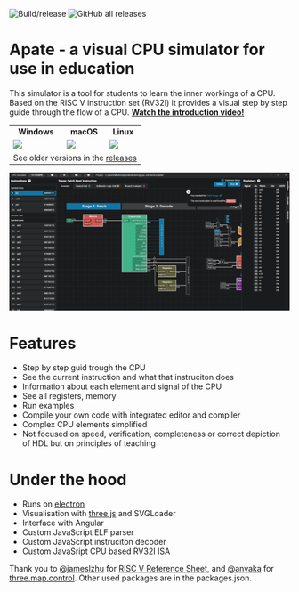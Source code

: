 ![Build/release](https://github.com/gafert/Apate/workflows/Build/release/badge.svg) ![GitHub all releases](https://img.shields.io/github/downloads/gafert/apate/total?color=blue)

# Apate - a visual CPU simulator for use in education

This simulator is a tool for students to learn the inner workings of a CPU. Based on the RISC V instruction set (RV32I)
it provides a visual step by step guide through the flow of a
CPU. __[Watch the introduction video!](https://onedrive.live.com/embed?cid=7DB401F01603F3FF&resid=7DB401F01603F3FF%21387672&authkey=AIt0zApVbDVJKUc)__

<table>
  <tr>
    <th>
      Windows
    </th>
    <th>
      macOS
    </th>
    <th>
       Linux
    </th>
  </tr>
   <tr>
    <td>
      <a href="https://github.com/gafert/Apate/releases/latest/download/Apate-1.0.5.exe">
        <img src="https://img.shields.io/badge/download-Apate--1.0.5.exe-blue">
      </a>
    </td>
    <td>
      <a href="https://github.com/gafert/Apate/releases/latest/download/Apate-1.0.5.dmg">
        <img src="https://img.shields.io/badge/download-Apate--1.0.5.dmg-blue"></a>
    </td>
    <td>
      <a href="https://github.com/gafert/Apate/releases/latest/download/Apate-1.0.5.AppImage">
        <img src="https://img.shields.io/badge/download-Apate--1.0.5.AppImage-blue">
      </a>
    </td>
  </tr>
  <tr>
    <td colspan=3>See older versions in the <a href="https://github.com/gafert/Apate/releases">releases</td>
  </tr>
</table>

![Screenshot](https://github.com/gafert/Apate/blob/master/res/apate.png?raw=true)

# Features

* Step by step guid trough the CPU
* See the current instruction and what that instruciton does
* Information about each element and signal of the CPU
* See all registers, memory
* Run examples
* Compile your own code with integrated editor and compiler
* Complex CPU elements simplified
* Not focused on speed, verification, completeness or correct depiction of HDL but on principles of teaching

# Under the hood

* Runs on [electron](https://www.electronjs.org/)
* Visualisation with [three.js](https://github.com/mrdoob/three.js) and SVGLoader
* Interface with Angular
* Custom JavaScript ELF parser
* Custom JavaScript instruciton decoder
* Custom JavaSript CPU based RV32I ISA

Thank you to [@jameslzhu](https://github.com/jameslzhu)
for [RISC V Reference Sheet](https://github.com/jameslzhu/riscv-card), and [@anvaka](https://github.com/anvaka)
for [three.map.control](https://github.com/anvaka/three.map.control). Other used packages are in the packages.json.




